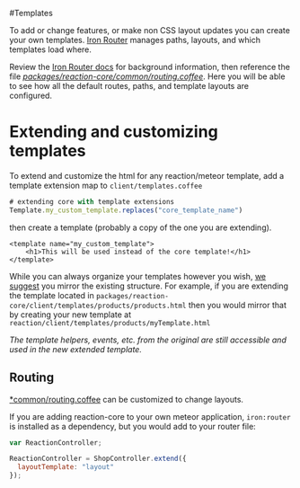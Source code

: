#Templates

To add or change features, or make non CSS layout updates you can create your own templates. [Iron Router](https://github.com/EventedMind/iron-router) manages paths, layouts, and which templates load where.

Review the [Iron Router docs](https://github.com/EventedMind/iron-router/blob/devel/DOCS.md) for background information, then reference the file [_packages/reaction-core/common/routing.coffee_](https://github.com/reactioncommerce/reaction-core/blob/master/common/routing.coffee). Here you will be able to see how all the default routes, paths, and template layouts are configured.

# Extending and customizing templates
To extend and customize the html for any reaction/meteor template, add a template extension map to `client/templates.coffee`

```javascript
# extending core with template extensions
Template.my_custom_template.replaces("core_template_name")
```

then create a template (probably a copy of the one you are extending).

```
<template name="my_custom_template">
    <h1>This will be used instead of the core template!</h1>
</template>
```

While you can always organize your templates however you wish, [we suggest](https://github.com/reactioncommerce/reaction-core/blob/master/docs/conventions.md) you mirror the existing structure. For example, if you are extending the template located in `packages/reaction-core/client/templates/products/products.html` then you would mirror that by creating your new template at `reaction/client/templates/products/myTemplate.html`

_The template helpers, events, etc. from the original are still accessible and used in the new extended template._

## Routing
[*common/routing.coffee](https://github.com/reactioncommerce/reaction/blob/master/common/routing.coffee) can be customized to change layouts.

If you are adding reaction-core to your own meteor application, `iron:router` is installed as a dependency, but you would add to your router file:

```javascript
var ReactionController;

ReactionController = ShopController.extend({
  layoutTemplate: "layout"
});
```
